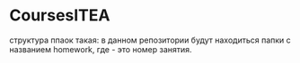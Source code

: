 # CoursesITEA
структура ппаок такая:
в данном репозитории будут находиться папки с названием homework<N>, где <N> - это номер занятия.